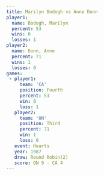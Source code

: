 ```yaml
---
title: Marilyn Bodogh vs Anne Dunn
player1:               
  name: Bodogh, Marilyn
  percent: 53          
  wins: 0              
  losses: 1            
player2:               
  name: Dunn, Anne     
  percent: 71          
  wins: 1              
  losses: 0            
games:
 - player1:          
     team: 'CA'      
     position: Fourth
     percent: 53     
     win: 0          
     loss: 1         
   player2:         
     team: 'ON'     
     position: Third
     percent: 71    
     win: 1         
     loss: 0        
   event: Hearts       
   year: 1987          
   draw: Round Robin(2)
   score: ON 9 - CA 4  
---
```

